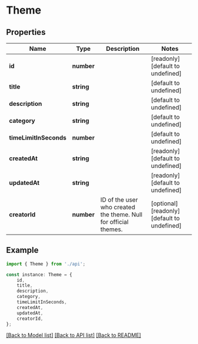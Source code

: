 # Theme


## Properties

Name | Type | Description | Notes
------------ | ------------- | ------------- | -------------
**id** | **number** |  | [readonly] [default to undefined]
**title** | **string** |  | [default to undefined]
**description** | **string** |  | [default to undefined]
**category** | **string** |  | [default to undefined]
**timeLimitInSeconds** | **number** |  | [default to undefined]
**createdAt** | **string** |  | [readonly] [default to undefined]
**updatedAt** | **string** |  | [readonly] [default to undefined]
**creatorId** | **number** | ID of the user who created the theme. Null for official themes. | [optional] [readonly] [default to undefined]

## Example

```typescript
import { Theme } from './api';

const instance: Theme = {
    id,
    title,
    description,
    category,
    timeLimitInSeconds,
    createdAt,
    updatedAt,
    creatorId,
};
```

[[Back to Model list]](../README.md#documentation-for-models) [[Back to API list]](../README.md#documentation-for-api-endpoints) [[Back to README]](../README.md)
